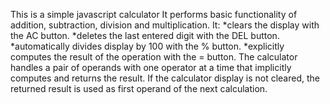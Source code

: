 This is a simple javascript calculator
It performs basic functionality of addition, subtraction, division and multiplication.
It: 
    *clears the display with the AC button.
    *deletes the last entered digit with the DEL button.
    *automatically divides display by 100 with the % button.
    *explicitly computes the result of the operation with the = button.
The calculator handles a pair of operands with one operator at a time that implicitly computes and returns the result.
If the calculator display is not cleared, the returned result is used as first operand of the next calculation.